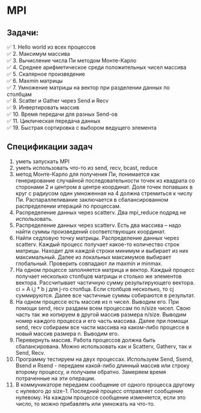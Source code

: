 # MPI #
## Задачи: ##

:white_check_mark: 1. Hello world из всех процессов  
:white_check_mark: 2. Maксимум массива  
:white_check_mark: 3. Вычисление числа Пи методом Монте-Карло     
:white_check_mark: 4. Среднее арифметическое среди положительных чисел массива   
:white_check_mark: 5. Скалярное произведение  
:white_check_mark: 6. Maxmin матрицы  
:white_check_mark: 7. Умножение матрицы на вектор при разделении данных по столбцам  
:white_check_mark: 8. Scatter и Gather через Send и Recv   
:white_check_mark: 9. Инвертировать массив  
:white_check_mark: 10. Время передачи для разных Send-oв        
:white_check_mark: 11. Циклическая передача данных    
:white_check_mark: 19. Быстрая сортировка с выбором ведущего элемента  

## Спецификации задач ##
1. уметь запускать MPI  
2.  уметь использовать что-то из send, recv,  bcast, reduce  
3.  метод Монте-Карло для получения Пи, понимается как генерирование случайной последовательности точек из квадрата со сторонами 2 и центром в центре координат. Доля точек попавших в круг с радиусом один умноженная на 4 должна стремиться к числу Пи. Распараллеливание заключается в сбалансированном распределении итераций по процессам.  
4. Распределение данных через scatterv. Два mpi_reduce подряд не использовать.  
5. Распределение данных через scatterv. Есть два массива – надо найти суммы произведений соответствующих координат.  
6. Найти седловую точку матрицы. Распределение данных через scatterv. Каждый процесс получает какое-то количество строк матрицы. Находит для каждой строки минимум и выбирает из  них максимальный. Далее из локальных максимумов выбирает глобальный. Проверить совпадают ли maxmin и minmax.  
7. На одном процессе заполняется матрица и вектор. Каждый процесс получает несколько столбцов матрицы и столько же элементов вектора. Рассчитывает частичную сумму результирующего вектора.  ci = A i,j * b j   для  j-го столбца. Если столбцов несколько, то cj суммируются. Далее все частичные суммы собираются в результат.  
8. На одном процессе есть массив из n чисел. Выводим его. При помощи send, recv раздаем всем процессам по n/size чисел. Свою часть так же копируем в другой массив  размера n/size.  Выводим номер каждого процесса и его часть массива. Далее при помощи send, recv собираем все части массива на каком-либо процессе в новый массив размера n.  Выводим его.  
9. Перевернуть массив. Работа процессов должна быть сбалансирована. Можно использовать как и Scatterv, Gatherv, так и  Send, Recv.  
10. Программу тестируем на двух процессах. Используем Send, Ssend, Bsend и Rsend  - передаем какой-либо длинный массив или строку второму процессу, и получаем  обратно. Замеряем время потраченные на эти операции.  
11. В коммуникаторе передаем сообщение от одного процесса другому с нулевого до size-1. Последний процесс отправляет сообщение нулевому. На каждом процессе сообщение изменяется, если это число, то можно прибавлять или умножать на что-то.   
